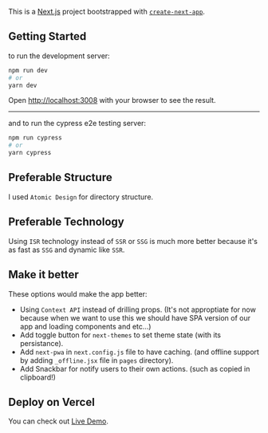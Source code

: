 This is a [Next.js](https://nextjs.org/) project bootstrapped with [`create-next-app`](https://github.com/vercel/next.js/tree/canary/packages/create-next-app).

## Getting Started

to run the development server:

```bash
npm run dev
# or
yarn dev
```

Open [http://localhost:3008](http://localhost:3008) with your browser to see the result.

---

and to run the cypress e2e testing server:

```bash
npm run cypress
# or
yarn cypress
```

## Preferable Structure

I used `Atomic Design` for directory structure.

## Preferable Technology

Using `ISR` technology instead of `SSR` or `SSG` is much more better because it's as fast as `SSG` and dynamic like `SSR`.

## Make it better

These options would make the app better:

- Using `Context API` instead of drilling props. (It's not approptiate for now because when we want to use this we should have SPA version of our app and loading components and etc...)
- Add toggle button for `next-themes` to set theme state (with its persistance).
- Add `next-pwa` in `next.config.js` file to have caching. (and offline support by adding `_offline.jsx` file in `pages` directory).
- Add Snackbar for notify users to their own actions. (such as copied in clipboard!)

## Deploy on Vercel

You can check out [Live Demo](https://github.com/vercel/next.js/).
